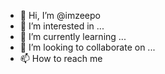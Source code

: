 - 👋 Hi, I’m @imzeepo
- 👀 I’m interested in ...
- 🌱 I’m currently learning ...
- 💞️ I’m looking to collaborate on ...
- 📫 How to reach me 

<!---
imzeepo/imzeepo is a ✨ special ✨ repository because its `README.md` (this file) appears on your GitHub profile.
You can click the Preview link to take a look at your changes.
--->
